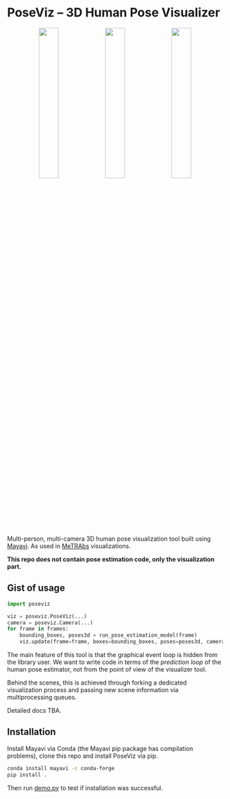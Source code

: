 # PoseViz – 3D Human Pose Visualizer

<p align="center">
  <img src=screenshot.jpg width="30%">
  <img src=screenshot2.jpg width="30%">
  <img src=screenshot_multicam.jpg width="30%">
</p>

Multi-person, multi-camera 3D human pose visualization tool built using
[Mayavi](https://docs.enthought.com/mayavi/mayavi/). As used
in [MeTRAbs](https://github.com/isarandi/metrabs) visualizations.

**This repo does not contain pose estimation code, only the visualization part.**

## Gist of usage

```python
import poseviz

viz = poseviz.PoseViz(...)
camera = poseviz.Camera(...)
for frame in frames:
    bounding_boxes, poses3d = run_pose_estimation_model(frame)
    viz.update(frame=frame, boxes=bounding_boxes, poses=poses3d, camera=camera)
```

The main feature of this tool is that the graphical event loop is hidden from the library user. We want to write code in terms of the *prediction loop* of the human pose estimator, not from the point of view of the visualizer tool.

Behind the scenes, this is achieved through forking a dedicated visualization process and passing new scene information via multiprocessing queues.

Detailed docs TBA.

## Installation

Install Mayavi via Conda (the Mayavi pip package has compilation problems), clone this repo and
install PoseViz via pip.

```bash
conda install mayavi -c conda-forge
pip install .
```

Then run [demo.py](demo.py) to test if installation was successful.
